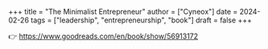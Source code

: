 +++
title = "The Minimalist Entrepreneur"
author = ["Cyneox"]
date = 2024-02-26
tags = ["leadership", "entrepreneurship", "book"]
draft = false
+++

👉 <https://www.goodreads.com/en/book/show/56913172>
